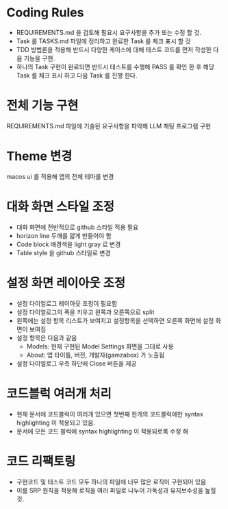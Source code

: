 # Coding Rules
- REQUIREMENTS.md 을 검토해 필요시 요구사항을 추가 또는 수정 할 것.
- Task 를 TASKS.md 파일에 정리하고 완료한 Task 를 체크 표시 할 것
- TDD 방법론을 적용해 반드시 다양한 케이스에 대해 테스트 코드를 먼저 작성한 다음 기능을 구현.
- 하나의 Task 구현이 완료되면 반드시 테스트를 수행해 PASS 를 확인 한 후 해당 Task 를 체크 표시 하고 다음 Task 를 진행 한다.

# 전체 기능 구현
REQUIREMENTS.md 파일에 기술된 요구사항을 파악해 LLM 채팅 프로그램 구현

# Theme 변경
macos ui 를 적용해 앱의 전체 테마를 변경

# 대화 화면 스타일 조정
- 대화 화면에 전반적으로 github 스타일 적용 필요
- horizon line 두깨를 얇게 만들어야 함
- Code block 배경색을 light gray 로 변경
- Table style 을 github 스타일로 변경

# 설정 화면 레이아웃 조정
- 설정 다이얼로그 레이아웃 조정이 필요함
- 설정 다이얼로그의 폭을 키우고 왼쪽과 오른쪽으로 split
- 왼쪽에는 설정 항목 리스트가 보여지고 설정항목을 선택하면 오른쪽 화면에 설정 화면이 보여짐
- 설정 항목은 다음과 같음
  - Models: 현재 구현된 Model Settings 화면을 그대로 사용
  - About: 앱 타이틀, 버전, 개발자(gamzabox) 가 노출됨
- 설정 다이얼로그 우측 하단에 Close 버튼을 제공

# 코드블럭 여러개 처리
- 현재 문서에 코드블럭이 여러개 있으면 첫번째 한개의 코드블럭에만 syntax highlighting 이 적용되고 있음.
- 문서에 모든 코드 블럭에 syntax highlighting 이 적용되로록 수정 해

# 코드 리팩토링
- 구현코드 및 테스트 코드 모두 하나의 파일에 너무 많은 로직이 구현되어 있음
- 이를 SRP 원칙을 적용해 로직을 여러 파일로 나누어 가독성과 유지보수성을 높힐 것.